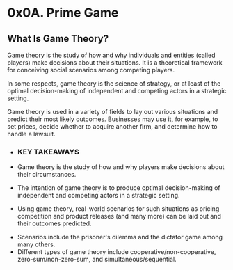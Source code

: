 # 0x0A. Prime Game

## What Is Game Theory?
Game theory is the study of how and why individuals and entities (called players) make decisions about their situations. It is a theoretical framework for conceiving social scenarios among competing players.

In some respects, game theory is the science of strategy, or at least of the optimal decision-making of independent and competing actors in a strategic setting.

Game theory is used in a variety of fields to lay out various situations and predict their most likely outcomes. Businesses may use it, for example, to set prices, decide whether to acquire another firm, and determine how to handle a lawsuit.
- ### KEY TAKEAWAYS
- Game theory is the study of how and why players make decisions about their circumstances.
+ The intention of game theory is to produce optimal decision-making of independent and competing actors in a strategic setting. 
* Using game theory, real-world scenarios for such situations as pricing competition and product releases (and many more) can be laid out and their outcomes predicted. 
- Scenarios include the prisoner's dilemma and the dictator game among many others.
- Different types of game theory include cooperative/non-cooperative, zero-sum/non-zero-sum, and simultaneous/sequential.

